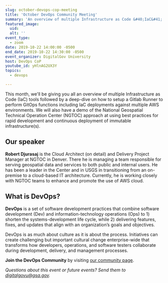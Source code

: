 ```yaml
---
slug: october-devops-cop-meeting
title: 'October DevOps Community Meeting'
summary: 'An overview of multiple Infrastructure as Code &#40;IaC&#41; tools followed by a deep-dive on how to setup a Gitlab Runner to perform GitOps functions including IaC deployments against multiple AWS environments&#46; '
featured_image:
  uid:
  alt: ''
event_type:
  - zoom
date: 2019-10-22 14:00:00 -0500
end_date: 2019-10-22 14:30:00 -0500
event_organizer: DigitalGov University
host: DevOps CoP
youtube_id: yHlnAG2UX3Y
topics: 
  - devops

---
```


This month, we'll be giving you all an overview of multiple Infrastructure as Code (IaC) tools followed by a deep-dive on how to setup a Gitlab Runner to perform GitOps functions including IaC deployments against multiple AWS environments. We will also have a demo of the National Geospatial Technical Operation Center (NGTOC) approach at using best practices for rapid development and continuous deployment of immutable infrastructure(s).

## Our speaker

**Robert Djurasaj** is the Cloud Architect (on detail) and Delivery Project Manager at NGTOC in Denver. There he is managing a team responsible for serving geospatial data and services to both public and internal users. He has been a leader in the Center and in USGS in transitioning from an on-premise to a cloud-based IT architecture. Currently, he is working closely with NGTOC teams to enhance and promote the use of AWS cloud.

## What is DevOps?
**DevOps** is a set of software development practices that combine software development (Dev) and information-technology operations (Ops) to 1) shorten the systems-development life cycle, while 2) delivering features, fixes, and updates that align with an organization’s goals and objectives.

DevOps is as much about culture as it is about the process. Initiatives can create challenging but important cultural change enterprise-wide that transforms how developers, operations, and software testers collaborate during development, delivery, and management processes.

**Join the DevOps Community** by visiting [our community page](https://digital.gov/communities/devops/).

_Questions about this event or future events? Send them to [digitalgovu@gsa.gov](mailto:digitalgovu@gsa.gov)._
